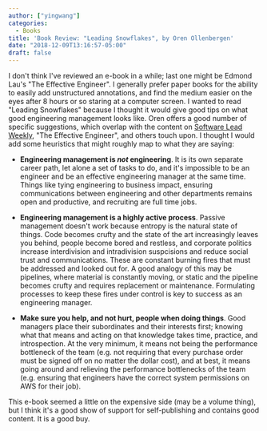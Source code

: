 ```yaml
---
author: ["yingwang"]
categories:
  - Books
title: 'Book Review: "Leading Snowflakes", by Oren Ollenbergen'
date: "2018-12-09T13:16:57-05:00"
draft: false
---
```


I don't think I've reviewed an e-book in a while; last one might be Edmond Lau's
"The Effective Engineer". I generally prefer paper books for the ability to
easily add unstructured annotations, and find the medium easier on the eyes
after 8 hours or so staring at a computer screen. I wanted to read "Leading
Snowflakes" because I thought it would give good tips on what good engineering
management looks like. Oren offers a good number of specific suggestions, which
overlap with the content on [Software Lead
Weekly](http://softwareleadweekly.com/), "The Effective Engineer", and others
touch upon. I thought I would add some heuristics that might roughly map to what
they are saying:

- **Engineering management is _not_ engineering**. It is its own separate career
  path, let alone a set of tasks to do, and it's impossible to be an engineer
  and be an effective engineering manager at the same time. Things like tying
  engineering to business impact, ensuring communications between engineering
  and other departments remains open and productive, and recruiting are full
  time jobs.

- **Engineering management is a highly active process**. Passive management
  doesn't work because entropy is the natural state of things. Code becomes
  crufty and the state of the art increasingly leaves you behind, people become
  bored and restless, and corporate politics increase interdivision and
  intradivision suspcisions and reduce social trust and communications. These
  are constant burning fires that must be addressed and looked out for. A good
  analogy of this may be pipelines, where material is constantly moving, or
  static and the pipeline becomes crufty and requires replacement or
  maintenance. Formulating processes to keep these fires under control is key to
  success as an engineering manager.

- **Make sure you help, and not hurt, people when doing things**. Good managers
  place their subordinates and their interests first; knowing what that means
  and acting on that knowledge takes time, practice, and introspection. At the
  very minimum, it means not being the performance bottleneck of the team (e.g.
  not requiring that every purchase order must be signed off on no matter the
  dollar cost), and at best, it means going around and relieving the performance
  bottlenecks of the team (e.g. ensuring that engineers have the correct system
  permissions on AWS for their job).

This e-book seemed a little on the expensive side (may be a volume thing), but I
think it's a good show of support for self-publishing and contains good content.
It is a good buy.
